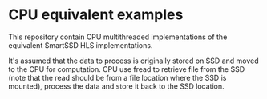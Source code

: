 # CPU equivalent examples

This repository contain CPU multithreaded implementations of the equivalent SmartSSD HLS implementations.

It's assumed that the data to process is originally stored on SSD and moved to the CPU for computation. CPU use fread to retrieve file from the SSD (note that the read should be from a file location where the SSD is mounted), process the data and store it back to the SSD location.